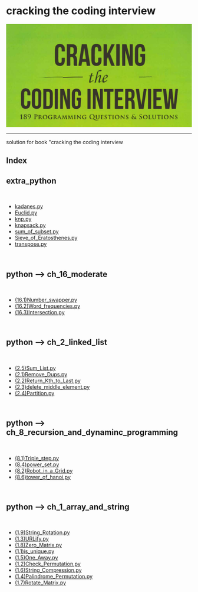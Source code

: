 <p text-align="center"><h1>cracking the coding interview</h1></p><center><img src="img/img.png" alt="image" /></center><hr/>solution for book "cracking the coding interview<p text-align="center"><h2> Index </h2></p><h2>extra_python</h2><br/><ul> <li><a href="extra_python/kadanes.py" >kadanes.py</a></li> <li><a href="extra_python/Euclid.py" >Euclid.py</a></li> <li><a href="extra_python/knp.py" >knp.py</a></li> <li><a href="extra_python/knapsack.py" >knapsack.py</a></li> <li><a href="extra_python/sum_of_subset.py" >sum_of_subset.py</a></li> <li><a href="extra_python/Sieve_of_Eratosthenes.py" >Sieve_of_Eratosthenes.py</a></li> <li><a href="extra_python/transpose.py" >transpose.py</a></li></ul><br/><h2>python --> ch_16_moderate</h2><br/><ul> <li><a href="python/ch_16_moderate/(16.1)Number_swapper.py" >(16.1)Number_swapper.py</a></li> <li><a href="python/ch_16_moderate/(16.2)Word_frequencies.py" >(16.2)Word_frequencies.py</a></li> <li><a href="python/ch_16_moderate/(16.3)Intersection.py" >(16.3)Intersection.py</a></li></ul><br/><h2>python --> ch_2_linked_list</h2><br/><ul> <li><a href="python/ch_2_linked_list/(2.5)Sum_List.py" >(2.5)Sum_List.py</a></li> <li><a href="python/ch_2_linked_list/(2.1)Remove_Dups.py" >(2.1)Remove_Dups.py</a></li> <li><a href="python/ch_2_linked_list/(2.2)Return_Kth_to_Last.py" >(2.2)Return_Kth_to_Last.py</a></li> <li><a href="python/ch_2_linked_list/(2.3)delete_middle_element.py" >(2.3)delete_middle_element.py</a></li> <li><a href="python/ch_2_linked_list/(2.4)Partition.py" >(2.4)Partition.py</a></li></ul><br/><h2>python --> ch_8_recursion_and_dynaminc_programming</h2><br/><ul> <li><a href="python/ch_8_recursion_and_dynaminc_programming/(8.1)Triple_step.py" >(8.1)Triple_step.py</a></li> <li><a href="python/ch_8_recursion_and_dynaminc_programming/(8.4)power_set.py" >(8.4)power_set.py</a></li> <li><a href="python/ch_8_recursion_and_dynaminc_programming/(8.2)Robot_in_a_Grid.py" >(8.2)Robot_in_a_Grid.py</a></li> <li><a href="python/ch_8_recursion_and_dynaminc_programming/(8.6)tower_of_hanoi.py" >(8.6)tower_of_hanoi.py</a></li></ul><br/><h2>python --> ch_1_array_and_string</h2><br/><ul> <li><a href="python/ch_1_array_and_string/(1.9)String_Rotation.py" >(1.9)String_Rotation.py</a></li> <li><a href="python/ch_1_array_and_string/(1.3)URLify.py" >(1.3)URLify.py</a></li> <li><a href="python/ch_1_array_and_string/(1.8)Zero_Matrix.py" >(1.8)Zero_Matrix.py</a></li> <li><a href="python/ch_1_array_and_string/(1.1)is_unique.py" >(1.1)is_unique.py</a></li> <li><a href="python/ch_1_array_and_string/(1.5)One_Away.py" >(1.5)One_Away.py</a></li> <li><a href="python/ch_1_array_and_string/(1.2)Check_Permutation.py" >(1.2)Check_Permutation.py</a></li> <li><a href="python/ch_1_array_and_string/(1.6)String_Compression.py" >(1.6)String_Compression.py</a></li> <li><a href="python/ch_1_array_and_string/(1.4)Palindrome_Permutation.py" >(1.4)Palindrome_Permutation.py</a></li> <li><a href="python/ch_1_array_and_string/(1.7)Rotate_Matrix.py" >(1.7)Rotate_Matrix.py</a></li></ul><br/>